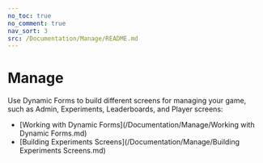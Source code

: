 ```yaml
---
no_toc: true
no_comment: true
nav_sort: 3
src: /Documentation/Manage/README.md
---
```


# Manage

Use Dynamic Forms to build different screens for managing your game, such as Admin, Experiments, Leaderboards, and Player screens:
* [Working with Dynamic Forms](/Documentation/Manage/Working with Dynamic Forms.md)
* [Building Experiments Screens](/Documentation/Manage/Building Experiments Screens.md)
